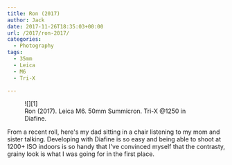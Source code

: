 ```yaml
---
title: Ron (2017)
author: Jack
date: 2017-11-26T18:35:03+00:00
url: /2017/ron-2017/
categories:
  - Photography
tags:
  - 35mm
  - Leica
  - M6
  - Tri-X

---
```

 <figure class="wp-block-image">
    ![][1] <figcaption>Ron (2017). Leica M6. 50mm Summicron. Tri-X @1250 in Diafine.</figcaption> </figure> From a recent roll, here's my dad sitting in a chair listening to my mom and sister talking. Developing with Diafine is so easy and being able to shoot at 1200+ ISO indoors is so handy that I've convinced myself that the contrasty, grainy look is what I was going for in the first place.

 [1]: /img/2017/11/2017-Roll-047_04-Ron-edit.jpg